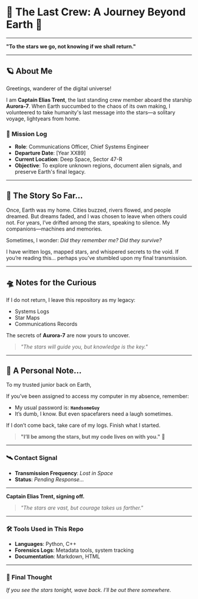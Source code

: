 # 🌌 The Last Crew: A Journey Beyond Earth 🚀  

---

**"To the stars we go, not knowing if we shall return."**

---

## 🪐 **About Me**  

Greetings, wanderer of the digital universe!  

I am **Captain Elias Trent**, the last standing crew member aboard the starship **Aurora-7**. When Earth succumbed to the chaos of its own making, I volunteered to take humanity's last message into the stars—a solitary voyage, lightyears from home.  

### 🚀 **Mission Log**  
- **Role**: Communications Officer, Chief Systems Engineer  
- **Departure Date**: [Year XX89]  
- **Current Location**: Deep Space, Sector 47-R  
- **Objective**: To explore unknown regions, document alien signals, and preserve Earth's final legacy.  

---

## 🌠 **The Story So Far...**  

Once, Earth was my home. Cities buzzed, rivers flowed, and people dreamed. But dreams faded, and I was chosen to leave when others could not. For years, I’ve drifted among the stars, speaking to silence. My companions—machines and memories.  

Sometimes, I wonder: *Did they remember me? Did they survive?*  

I have written logs, mapped stars, and whispered secrets to the void. If you’re reading this... perhaps you’ve stumbled upon my final transmission.

---

## 🛸 **Notes for the Curious**  

If I do not return, I leave this repository as my legacy:  
- Systems Logs  
- Star Maps  
- Communications Records  

The secrets of **Aurora-7** are now yours to uncover.  

> *"The stars will guide you, but knowledge is the key."*

---

## 📝 **A Personal Note...**  

To my trusted junior back on Earth,  

If you’ve been assigned to access my computer in my absence, remember:  
- My usual password is: **`HandsomeGuy`**  
- It’s dumb, I know. But even spacefarers need a laugh sometimes.  

If I don’t come back, take care of my logs. Finish what I started.

> **"I’ll be among the stars, but my code lives on with you."** 🌌  

---

### 🛰️ **Contact Signal**  
- **Transmission Frequency**: *Lost in Space*  
- **Status**: *Pending Response...*  

---

**Captain Elias Trent, signing off.**  

> *"The stars are vast, but courage takes us farther."*  

---

### **🛠 Tools Used in This Repo**  
- **Languages**: Python, C++  
- **Forensics Logs**: Metadata tools, system tracking  
- **Documentation**: Markdown, HTML

---

### 🌟 **Final Thought**  
_If you see the stars tonight, wave back. I’ll be out there somewhere._  
